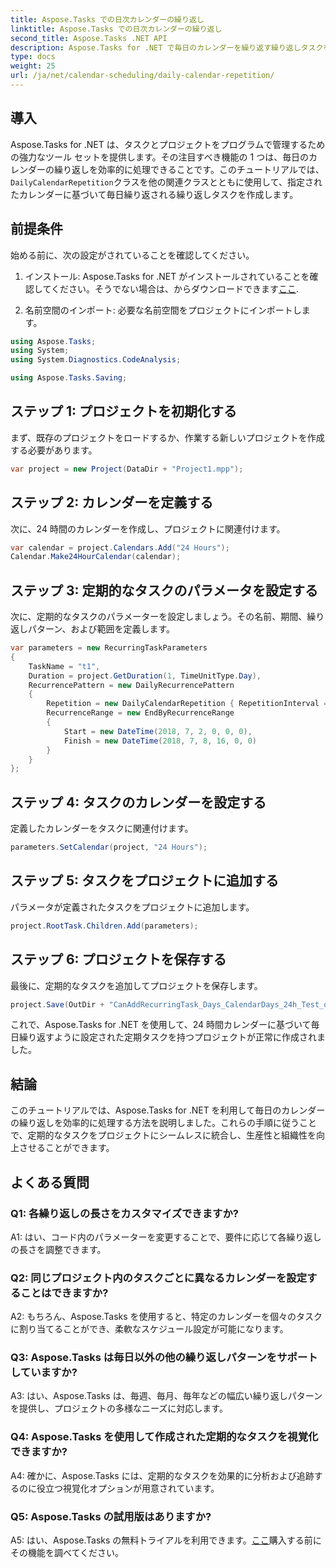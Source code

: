 ```yaml
---
title: Aspose.Tasks での日次カレンダーの繰り返し
linktitle: Aspose.Tasks での日次カレンダーの繰り返し
second_title: Aspose.Tasks .NET API
description: Aspose.Tasks for .NET で毎日のカレンダーを繰り返す繰り返しタスクを作成する方法を学びます。プロジェクト管理の効率を簡単に向上させます。
type: docs
weight: 25
url: /ja/net/calendar-scheduling/daily-calendar-repetition/
---
```

## 導入

 Aspose.Tasks for .NET は、タスクとプロジェクトをプログラムで管理するための強力なツール セットを提供します。その注目すべき機能の 1 つは、毎日のカレンダーの繰り返しを効率的に処理できることです。このチュートリアルでは、`DailyCalendarRepetition`クラスを他の関連クラスとともに使用して、指定されたカレンダーに基づいて毎日繰り返される繰り返しタスクを作成します。

## 前提条件

始める前に、次の設定がされていることを確認してください。

1. インストール: Aspose.Tasks for .NET がインストールされていることを確認してください。そうでない場合は、からダウンロードできます[ここ](https://releases.aspose.com/tasks/net/).

2. 名前空間のインポート: 必要な名前空間をプロジェクトにインポートします。

```csharp
using Aspose.Tasks;
using System;
using System.Diagnostics.CodeAnalysis;

using Aspose.Tasks.Saving;

```

## ステップ 1: プロジェクトを初期化する

まず、既存のプロジェクトをロードするか、作業する新しいプロジェクトを作成する必要があります。

```csharp
var project = new Project(DataDir + "Project1.mpp");
```

## ステップ 2: カレンダーを定義する

次に、24 時間のカレンダーを作成し、プロジェクトに関連付けます。

```csharp
var calendar = project.Calendars.Add("24 Hours");
Calendar.Make24HourCalendar(calendar);
```

## ステップ 3: 定期的なタスクのパラメータを設定する

次に、定期的なタスクのパラメーターを設定しましょう。その名前、期間、繰り返しパターン、および範囲を定義します。

```csharp
var parameters = new RecurringTaskParameters
{
    TaskName = "t1",
    Duration = project.GetDuration(1, TimeUnitType.Day),
    RecurrencePattern = new DailyRecurrencePattern
    {
        Repetition = new DailyCalendarRepetition { RepetitionInterval = 1 },
        RecurrenceRange = new EndByRecurrenceRange
        {
            Start = new DateTime(2018, 7, 2, 0, 0, 0),
            Finish = new DateTime(2018, 7, 8, 16, 0, 0)
        }
    }
};
```

## ステップ 4: タスクのカレンダーを設定する

定義したカレンダーをタスクに関連付けます。

```csharp
parameters.SetCalendar(project, "24 Hours");
```

## ステップ 5: タスクをプロジェクトに追加する

パラメータが定義されたタスクをプロジェクトに追加します。

```csharp
project.RootTask.Children.Add(parameters);
```

## ステップ 6: プロジェクトを保存する

最後に、定期的なタスクを追加してプロジェクトを保存します。

```csharp
project.Save(OutDir + "CanAddRecurringTask_Days_CalendarDays_24h_Test_out.mpp", SaveFileFormat.Mpp);
```

これで、Aspose.Tasks for .NET を使用して、24 時間カレンダーに基づいて毎日繰り返すように設定された定期タスクを持つプロジェクトが正常に作成されました。

## 結論

このチュートリアルでは、Aspose.Tasks for .NET を利用して毎日のカレンダーの繰り返しを効率的に処理する方法を説明しました。これらの手順に従うことで、定期的なタスクをプロジェクトにシームレスに統合し、生産性と組織性を向上させることができます。

## よくある質問

### Q1: 各繰り返しの長さをカスタマイズできますか?

A1: はい、コード内のパラメーターを変更することで、要件に応じて各繰り返しの長さを調整できます。

### Q2: 同じプロジェクト内のタスクごとに異なるカレンダーを設定することはできますか?

A2: もちろん、Aspose.Tasks を使用すると、特定のカレンダーを個々のタスクに割り当てることができ、柔軟なスケジュール設定が可能になります。

### Q3: Aspose.Tasks は毎日以外の他の繰り返しパターンをサポートしていますか?

A3: はい、Aspose.Tasks は、毎週、毎月、毎年などの幅広い繰り返しパターンを提供し、プロジェクトの多様なニーズに対応します。

### Q4: Aspose.Tasks を使用して作成された定期的なタスクを視覚化できますか?

A4: 確かに、Aspose.Tasks には、定期的なタスクを効果的に分析および追跡するのに役立つ視覚化オプションが用意されています。

### Q5: Aspose.Tasks の試用版はありますか?

 A5: はい、Aspose.Tasks の無料トライアルを利用できます。[ここ](https://releases.aspose.com/)購入する前にその機能を調べてください。